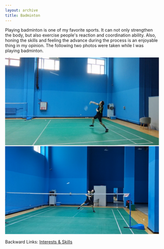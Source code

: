 ```yaml
---
layout: archive
title: Badminton
---
```


Playing badminton is one of my favorite sports. It can not only strengthen the body, but also exercise people's reaction and coordination ability. Also, honing the skills and feeling the advance during the process is an enjoyable thing in my opinion. The following two photos were taken while I was playing badminton.

<img src="/news/imgs/badminton_1.png">
<img src="/news/imgs/badminton_2.png">

Backward Links: [Interests & Skills](../_pages/interests&skills.md)

